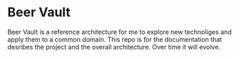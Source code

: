 # Beer Vault 

Beer Vault is a reference architecture for me to explore new technoliges and apply them to a common domain.  This repo is for the documentation that desribes the project and the overall architecture.  Over time it will evolve.